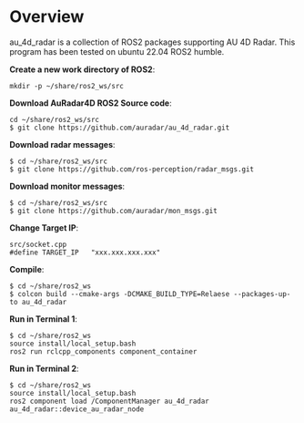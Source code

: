 Overview
========

au_4d_radar is a collection of ROS2 packages supporting AU 4D Radar.
This program has been tested on ubuntu 22.04 ROS2 humble.

**Create a new work directory of ROS2**:
```
mkdir -p ~/share/ros2_ws/src
```

**Download AuRadar4D ROS2 Source code**:
```
cd ~/share/ros2_ws/src
$ git clone https://github.com/auradar/au_4d_radar.git
```

**Download radar messages**:
```
$ cd ~/share/ros2_ws/src
$ git clone https://github.com/ros-perception/radar_msgs.git
```

**Download monitor messages**:
```
$ cd ~/share/ros2_ws/src
$ git clone https://github.com/auradar/mon_msgs.git
```

**Change Target IP**:
```
src/socket.cpp
#define TARGET_IP	"xxx.xxx.xxx.xxx"
```

**Compile**:
```
$ cd ~/share/ros2_ws
$ colcon build --cmake-args -DCMAKE_BUILD_TYPE=Relaese --packages-up-to au_4d_radar
```

**Run in Terminal 1**:
```
$ cd ~/share/ros2_ws
source install/local_setup.bash
ros2 run rclcpp_components component_container
```
**Run in Terminal 2**:
```
$ cd ~/share/ros2_ws
source install/local_setup.bash
ros2 component load /ComponentManager au_4d_radar au_4d_radar::device_au_radar_node
```
